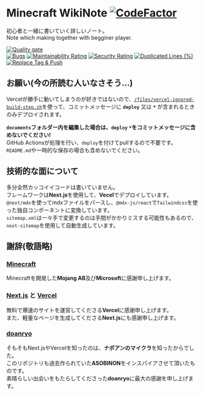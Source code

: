 # Minecraft WikiNote [![CodeFactor](https://www.codefactor.io/repository/github/tamagoez/minecraft-wikinote/badge)](https://www.codefactor.io/repository/github/tamagoez/minecraft-wikinote)

初心者と一緒に書いていく詳しいノート。  
Note which making together with begginer player.

[![Quality gate](https://sonarcloud.io/api/project_badges/quality_gate?project=tamagoez_minecraft-wikinote)](https://sonarcloud.io/summary/new_code?id=tamagoez_minecraft-wikinote)  
[![Bugs](https://sonarcloud.io/api/project_badges/measure?project=tamagoez_minecraft-wikinote&metric=bugs)](https://sonarcloud.io/summary/new_code?id=tamagoez_minecraft-wikinote)
[![Maintainability Rating](https://sonarcloud.io/api/project_badges/measure?project=tamagoez_minecraft-wikinote&metric=sqale_rating)](https://sonarcloud.io/summary/new_code?id=tamagoez_minecraft-wikinote)
[![Security Rating](https://sonarcloud.io/api/project_badges/measure?project=tamagoez_minecraft-wikinote&metric=security_rating)](https://sonarcloud.io/summary/new_code?id=tamagoez_minecraft-wikinote)
[![Duplicated Lines (%)](https://sonarcloud.io/api/project_badges/measure?project=tamagoez_minecraft-wikinote&metric=duplicated_lines_density)](https://sonarcloud.io/summary/new_code?id=tamagoez_minecraft-wikinote)  
[![Replace Tag & Push](https://github.com/tamagoez/minecraft-wikinote/actions/workflows/replacetag_push.yml/badge.svg)](https://github.com/tamagoez/minecraft-wikinote/actions/workflows/replacetag_push.yml)


## お願い(今の所読む人いなさそう...)
Vercelが勝手に動いてしまうのが好きではないので、[`/files/vercel-ignored-build-step.sh`](https://github.com/tamagoez/minecraft-wikinote/blob/main/files/vercel-ignored-build-step.sh)を使って、コミットメッセージに **`deploy`** 又は **`*`** が含まれるときのみデプロイされます。  

**`documents`フォルダー内を編集した場合は、`deploy` `*`をコミットメッセージに含めないでください!**  
GitHub Actionsが処理を行い、`deploy`を付けてpullするので不要です。
`README.md`や一時的な保存の場合も含めないでください。

## 技術的な面について
多分全然カッコイイコードは書いていません。  
フレームワークは**Next.js**を使用して、**Vecel**でデプロイしています。  
`@next/mdx`を使ってmdxファイルをパースし、`@mdx-js/react`で`Tailwindcss`を使った独自コンポーネントに変換しています。  
`sitemap.xml`は一々手で変更するのは手間がかかりミスする可能性もあるので、`next-sitemap`を使用して自動生成しています。

## 謝辞(敬語略)
### [Minecraft](https://www.minecraft.net)
Minecraftを開発した**Mojang AB**及び**Microsoft**に感謝申し上げます。
### [Next.js](https://nextjs.org) と [Vercel](https://vercel.com)
無料で爆速のサイトを運営してくださる**Vercel**に感謝申し上げます。  
また、軽量なページを生成してくださる**Next.js**にも感謝申し上げます。
### [doanryo](https://github.com/doanryo)
そもそもNext.jsやVercelを知ったのは、**ナポアンのマイクラ**を知ったからでした。  
このリポジトリも過去作られていた**ASOBINON**をインスパイアさせて頂いたものです。  
素晴らしい出会いをもたらしてくださった**doanryo**に最大の感謝を申し上げます。
